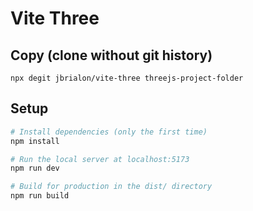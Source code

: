 # Vite Three

## Copy (clone without git history)

```shell
npx degit jbrialon/vite-three threejs-project-folder
```

## Setup

```bash
# Install dependencies (only the first time)
npm install

# Run the local server at localhost:5173
npm run dev

# Build for production in the dist/ directory
npm run build
```
